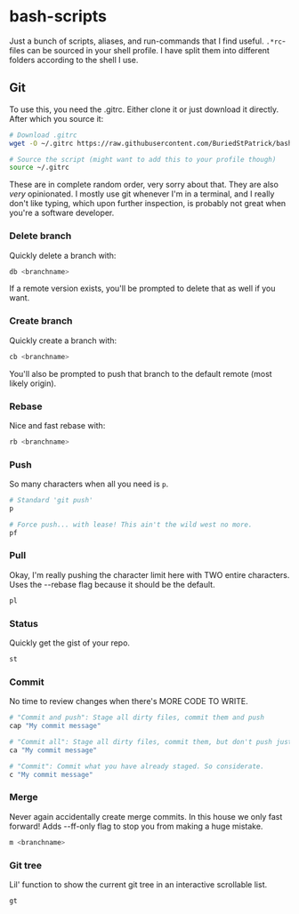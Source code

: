 # bash-scripts

Just a bunch of scripts, aliases, and run-commands that I find useful. `.*rc`-files can be sourced in your shell profile. I have split them into different folders according to the shell I use.

## Git

To use this, you need the .gitrc. Either clone it or just download it directly. After which you source it:

```bash
# Download .gitrc
wget -O ~/.gitrc https://raw.githubusercontent.com/BuriedStPatrick/bash-scripts/main/zsh/.gitrc

# Source the script (might want to add this to your profile though)
source ~/.gitrc
```

These are in complete random order, very sorry about that. They are also *very* opinionated. I mostly use git whenever I'm in a terminal, and I really don't like typing, which upon further inspection, is probably not great when you're a software developer.

### Delete branch

Quickly delete a branch with:

```bash
db <branchname>
```

If a remote version exists, you'll be prompted to delete that as well if you want.

### Create branch

Quickly create a branch with:

```bash
cb <branchname>
```

You'll also be prompted to push that branch to the default remote (most likely origin).

### Rebase

Nice and fast rebase with:

```bash
rb <branchname>
```

### Push

So many characters when all you need is `p`.

```bash
# Standard 'git push'
p

# Force push... with lease! This ain't the wild west no more.
pf
```

### Pull

Okay, I'm really pushing the character limit here with TWO entire characters. Uses the --rebase flag because it should be the default.

```bash
pl
```

### Status

Quickly get the gist of your repo.

```bash
st
```

### Commit

No time to review changes when there's MORE CODE TO WRITE.

```bash
# "Commit and push": Stage all dirty files, commit them and push
cap "My commit message"

# "Commit all": Stage all dirty files, commit them, but don't push just yet
ca "My commit message"

# "Commit": Commit what you have already staged. So considerate.
c "My commit message"
```

### Merge

Never again accidentally create merge commits. In this house we only fast forward! Adds --ff-only flag to stop you from making a huge mistake.

```bash
m <branchname>
```

### Git tree

Lil' function to show the current git tree in an interactive scrollable list.

```bash
gt
```

